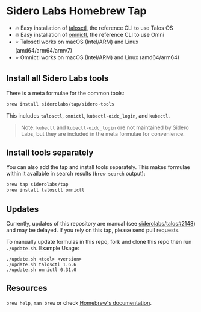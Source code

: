 # Sidero Labs Homebrew Tap

- 🔥 Easy installation of [talosctl](https://github.com/siderolabs/talos), the reference CLI to use Talos OS
- 🔥 Easy installation of [omnictl](https://github.com/siderolabs/omni), the reference CLI to use Omni
- ⭐ Talosctl works on macOS (Intel/ARM) and Linux (amd64/arm64/armv7)
- ⭐ Omnictl works on macOS (Intel/ARM) and Linux (amd64/arm64)

## Install all Sidero Labs tools

There is a meta formulae for the common tools:

```bash
brew install siderolabs/tap/sidero-tools
```

This includes `talosctl`, `omnictl`, `kubectl-oidc_login`, and `kubectl`.

> Note: `kubectl` and `kubectl-oidc_login` ore not maintained by Sidero Labs, but they are included in the meta formulae for convenience.

## Install tools separately

You can also add the tap and install tools separately.
This makes formulae within it available in search results (`brew search` output):

```bash
brew tap siderolabs/tap
brew install talosctl omnictl
```

## Updates

Currently, updates of this repository are manual
(see [siderolabs/talos#2148](https://github.com/siderolabs/talos/issues/2148)) and may be delayed.
If you rely on this tap, please send pull requests.

To manually update formulas in this repo, fork and clone this repo then run `./update.sh`.
Example Usage:

```
./update.sh <tool> <version>
./update.sh talosctl 1.6.6
./update.sh omnictl 0.31.0
```

## Resources

`brew help`, `man brew` or check [Homebrew's documentation](https://docs.brew.sh).
